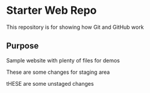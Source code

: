 # Starter Web Repo

This repository is for showing how Git and GitHub work

## Purpose

Sample website with plenty of files for demos

These are some changes for staging area

tHESE are some unstaged changes